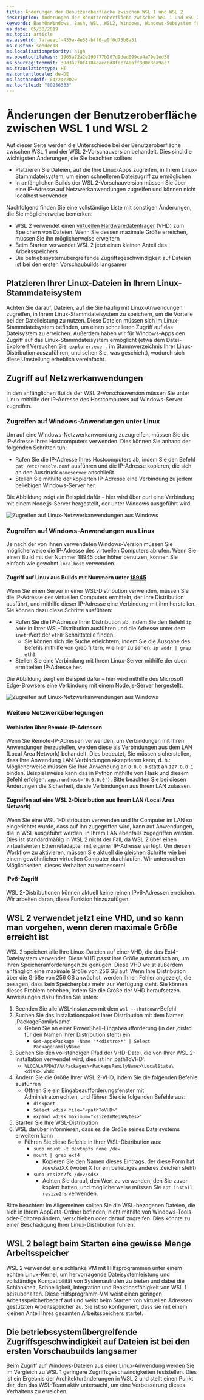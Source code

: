 ```yaml
---
title: Änderungen der Benutzeroberfläche zwischen WSL 1 und WSL 2
description: Änderungen der Benutzeroberfläche zwischen WSL 1 und WSL 2
keywords: BashOnWindows, Bash, WSL, WSL2, Windows, Windows-Subsystem für Linux, Windows-Subsystem, Ubuntu, Debian, Suse, Windows 10
ms.date: 05/30/2019
ms.topic: article
ms.assetid: 7afaeacf-435a-4e58-bff0-a9f0d75b8a51
ms.custom: seodec18
ms.localizationpriority: high
ms.openlocfilehash: 1965a22a2e290777b207d9ded099ce4a79e1ed38
ms.sourcegitcommit: 39d3a2f0f4184eaec8d8fec740aff800e8ea9ac7
ms.translationtype: HT
ms.contentlocale: de-DE
ms.lasthandoff: 04/24/2020
ms.locfileid: "80256333"
---
```

# <a name="user-experience-changes-between-wsl-1-and-wsl-2"></a>Änderungen der Benutzeroberfläche zwischen WSL 1 und WSL 2

Auf dieser Seite werden die Unterschiede bei der Benutzeroberfläche zwischen WSL 1 und der WSL 2-Vorschauversion behandelt. Dies sind die wichtigsten Änderungen, die Sie beachten sollten:

- Platzieren Sie Dateien, auf die Ihre Linux-Apps zugreifen, in Ihrem Linux-Stammdateisystem, um einen schnelleren Dateizugriff zu ermöglichen
- In anfänglichen Builds der WSL 2-Vorschauversion müssen Sie über eine IP-Adresse auf Netzwerkanwendungen zugreifen und können nicht localhost verwenden

Nachfolgend finden Sie eine vollständige Liste mit sonstigen Änderungen, die Sie möglicherweise bemerken:

- WSL 2 verwendet einen [virtuellen Hardwaredatenträger](https://en.wikipedia.org/wiki/VHD_(file_format)) (VHD) zum Speichern von Dateien. Wenn Sie dessen maximale Größe erreichen, müssen Sie ihn möglicherweise erweitern
- Beim Starten verwendet WSL 2 jetzt einen kleinen Anteil des Arbeitsspeichers
- Die betriebssystemübergreifende Zugriffsgeschwindigkeit auf Dateien ist bei den ersten Vorschaubuilds langsamer

## <a name="place-your-linux-files-in-your-linux-root-file-system"></a>Platzieren Ihrer Linux-Dateien in Ihrem Linux-Stammdateisystem
Achten Sie darauf, Dateien, auf die Sie häufig mit Linux-Anwendungen zugreifen, in Ihrem Linux-Stammdateisystem zu speichern, um die Vorteile bei der Dateileistung zu nutzen. Diese Dateien müssen sich im Linux-Stammdateisystem befinden, um einen schnelleren Zugriff auf das Dateisystem zu erreichen. Außerdem haben wir für Windows-Apps den Zugriff auf das Linux-Stammdateisystem ermöglicht (etwa dem Datei-Explorer! Versuchen Sie, `explorer.exe .` im Stammverzeichnis Ihrer Linux-Distribution auszuführen, und sehen Sie, was geschieht), wodurch sich diese Umstellung erheblich vereinfacht. 

## <a name="accessing-network-applications"></a>Zugriff auf Netzwerkanwendungen
In den anfänglichen Builds der WSL 2-Vorschauversion müssen Sie unter Linux mithilfe der IP-Adresse des Hostcomputers auf Windows-Server zugreifen.

### <a name="accessing-windows-applications-from-linux"></a>Zugreifen auf Windows-Anwendungen unter Linux
Um auf eine Windows-Netzwerkanwendung zuzugreifen, müssen Sie die IP-Adresse Ihres Hostcomputers verwenden. Dies können Sie anhand der folgenden Schritten tun:

- Rufen Sie die IP-Adresse Ihres Hostcomputers ab, indem Sie den Befehl `cat /etc/resolv.conf` ausführen und die IP-Adresse kopieren, die sich an den Ausdruck `nameserver` anschließt. 
- Stellen Sie mithilfe der kopierten IP-Adresse eine Verbindung zu jedem beliebigen Windows-Server her.

Die Abbildung zeigt ein Beispiel dafür – hier wird über curl eine Verbindung mit einem Node.js-Server hergestellt, der unter Windows ausgeführt wird. 

![Zugreifen auf Linux-Netzwerkanwendungen aus Windows](media/wsl2-network-l2w.png)

### <a name="accessing-linux-applications-from-windows"></a>Zugreifen auf Windows-Anwendungen aus Linux

Je nach der von Ihnen verwendeten Windows-Version müssen Sie möglicherweise die IP-Adresse des virtuellen Computers abrufen. Wenn Sie einen Build mit der Nummer 18945 oder höher benutzen, können Sie einfach wie gewohnt `localhost` verwenden. 

#### <a name="accessing-linux-on-builds-lower-than-18945"></a>Zugriff auf Linux aus Builds mit Nummern unter [18945](https://blogs.windows.com/windowsexperience/2019/07/26/announcing-windows-10-insider-preview-build-18945/)

Wenn Sie einen Server in einer WSL-Distribution verwenden, müssen Sie die IP-Adresse des virtuellen Computers ermitteln, der Ihre Distribution ausführt, und mithilfe dieser IP-Adresse eine Verbindung mit ihm herstellen. Sie können dazu diese Schritte ausführen:

- Rufen Sie die IP-Adresse Ihrer Distribution ab, indem Sie den Befehl `ip addr` in Ihrer WSL-Distribution ausführen und die Adresse unter dem `inet`-Wert der `eth0`-Schnittstelle finden.
   - Sie können sich die Suche erleichtern, indem Sie die Ausgabe des Befehls mithilfe von grep filtern, wie hier zu sehen: `ip addr | grep eth0`.
- Stellen Sie eine Verbindung mit Ihrem Linux-Server mithilfe der oben ermittelten IP-Adresse her.

Die Abbildung zeigt ein Beispiel dafür – hier wird mithilfe des Microsoft Edge-Browsers eine Verbindung mit einem Node.js-Server hergestellt.

![Zugreifen auf Linux-Netzwerkanwendungen aus Windows](media/wsl2-network-w2l.jpg)

### <a name="other-networking-considerations"></a>Weitere Netzwerküberlegungen

#### <a name="connecting-via-remote-ip-addresses"></a>Verbinden über Remote-IP-Adressen

Wenn Sie Remote-IP-Adressen verwenden, um Verbindungen mit Ihren Anwendungen herzustellen, werden diese als Verbindungen aus dem LAN (Local Area Network) behandelt. Dies bedeutet, Sie müssen sicherstellen, dass Ihre Anwendung LAN-Verbindungen akzeptieren kann, d. h.: Möglicherweise müssen Sie Ihre Anwendung an `0.0.0.0` statt an `127.0.0.1` binden. Beispielsweise kann das in Python mithilfe von Flask und diesem Befehl erfolgen: `app.run(host='0.0.0.0')`. Bitte beachten Sie bei diesen Änderungen die Sicherheit, da sie Verbindungen aus Ihrem LAN zulassen. 

#### <a name="accessing-a-wsl2-distro-from-your-local-area-network-lan"></a>Zugreifen auf eine WSL 2-Distribution aus Ihrem LAN (Local Area Network)

Wenn Sie eine WSL 1-Distribution verwenden und Ihr Computer im LAN so eingerichtet wurde, dass auf ihn zugegriffen wird, kann auf Anwendungen, die in WSL ausgeführt werden, in Ihrem LAN ebenfalls zugegriffen werden. Dies ist standardmäßig in WSL 2 nicht der Fall, da WSL 2 über einen virtualisierten Ethernetadapter mit eigener IP-Adresse verfügt. Um diesen Workflow zu aktivieren, müssen Sie aktuell die gleichen Schritte wie bei einem gewöhnlichen virtuellen Computer durchlaufen. Wir untersuchen Möglichkeiten, dieses Verhalten zu verbessern!

#### <a name="ipv6-access"></a>IPv6-Zugriff

WSL 2-Distributionen können aktuell keine reinen IPv6-Adressen erreichen. Wir arbeiten daran, diese Funktion hinzuzufügen.

## <a name="understanding-wsl-2-uses-a-vhd-and-what-to-do-if-you-reach-its-max-size"></a>WSL 2 verwendet jetzt eine VHD, und so kann man vorgehen, wenn deren maximale Größe erreicht ist
WSL 2 speichert alle Ihre Linux-Dateien auf einer VHD, die das Ext4-Dateisystem verwendet. Diese VHD passt ihre Größe automatisch an, um Ihren Speicheranforderungen zu genügen. Diese VHD weist außerdem anfänglich eine maximale Größe von 256 GB auf. Wenn Ihre Distribution über die Größe von 256 GB anwächst, werden Ihnen Fehler angezeigt, die besagen, dass kein Speicherplatz mehr zur Verfügung steht. Sie können dieses Problem beheben, indem Sie die Größe der VHD heraufsetzen. Anweisungen dazu finden Sie unten:

1. Beenden Sie alle WSL-Instanzen mit dem `wsl --shutdown`-Befehl
2. Suchen Sie das Installationspaket Ihrer Distribution mit dem Namen ‚PackageFamilyName‘
   - Geben Sie an einer PowerShell-Eingabeaufforderung (in der ‚distro‘ für den Namen Ihrer Distribution steht) ein:
      - `Get-AppxPackage -Name "*<distro>*" | Select PackageFamilyName`
3. Suchen Sie den vollständigen Pfad der VHD-Datei, die von Ihrer WSL 2-Installation verwendet wird, dies ist Ihr ‚pathToVHD‘:
     - `%LOCALAPPDATA%\Packages\<PackageFamilyName>\LocalState\<disk>.vhdx`
4. Ändern Sie die Größe Ihrer WSL 2-VHD, indem Sie die folgenden Befehle ausführen
   - Öffnen Sie ein Eingabeaufforderungsfenster mit Administratorrechten, und führen Sie die folgenden Befehle aus:
      - `diskpart`
      - `Select vdisk file="<pathToVHD>"`
      - `expand vdisk maximum="<sizeInMegaBytes>"`
5. Starten Sie Ihre WSL-Distribution
6. WSL darüber informieren, dass es die Größe seines Dateisystems erweitern kann
   - Führen Sie diese Befehle in Ihrer WSL-Distribution aus:
      - `sudo mount -t devtmpfs none /dev`
      - `mount | grep ext4`
         - Kopieren Sie den Namen dieses Eintrags, der diese Form hat: /dev/sdXX (wobei X für ein beliebiges anderes Zeichen steht)
      - `sudo resize2fs /dev/sdXX`
         - Achten Sie darauf, den Wert zu verwenden, den Sie zuvor kopiert hatten, und möglicherweise müssen Sie `apt install resize2fs` verwenden.

Bitte beachten: Im Allgemeinen sollten Sie die WSL-bezogenen Dateien, die sich in Ihrem AppData-Ordner befinden, nicht mithilfe von Windows-Tools oder-Editoren ändern, verschieben oder darauf zugreifen. Dies könnte zu einer Beschädigung Ihrer Linux-Distribution führen.

## <a name="wsl-2-will-use-some-memory-on-startup"></a>WSL 2 belegt beim Starten eine gewisse Menge Arbeitsspeicher
WSL 2 verwendet eine schlanke VM mit Hilfsprogrammen unter einem echten Linux-Kernel, um hervorragende Dateisystemleistung und vollständige Kompatibilität von Systemaufrufen zu bieten und dabei die Schlankheit, Schnelligkeit, Integration und Reaktionsfähigkeit von WSL 1 beizubehalten. Diese Hilfsprogramm-VM weist einen geringen Arbeitsspeicherbedarf auf und weist beim Starten von virtuellen Adressen gestützten Arbeitsspeicher zu. Sie ist so konfiguriert, dass sie mit einem kleinen Anteil Ihres gesamten Arbeitsspeichers startet.

## <a name="cross-os-file-speed-will-be-slower-in-initial-preview-builds"></a>Die betriebssystemübergreifende Zugriffsgeschwindigkeit auf Dateien ist bei den ersten Vorschaubuilds langsamer
Beim Zugriff auf Windows-Dateien aus einer Linux-Anwendung werden Sie im Vergleich zu WSL 1 geringere Zugriffsgeschwindigkeiten feststellen. Dies ist ein Ergebnis der Architekturänderungen in WSL 2 und stellt einen Punkt dar, den das WSL-Team aktiv untersucht, um eine Verbesserung dieses Verhaltens zu erreichen.
